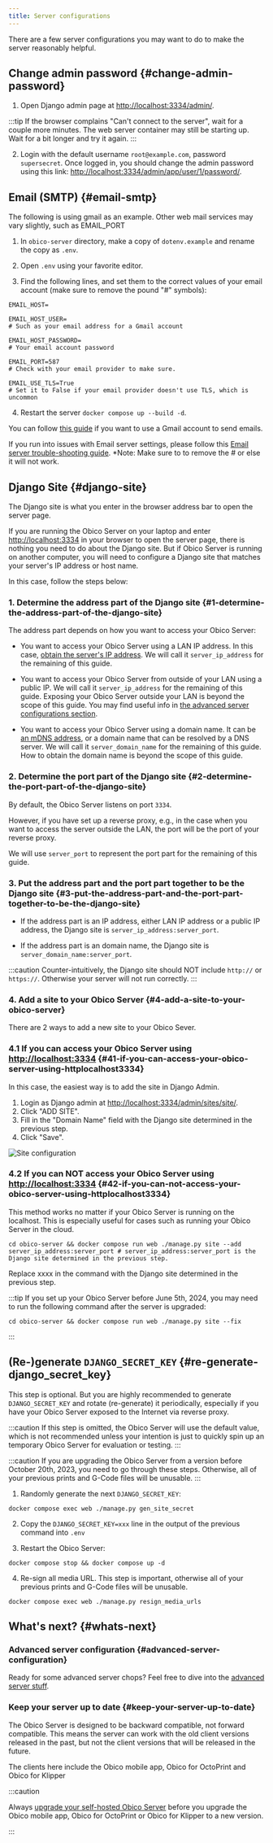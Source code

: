 ```yaml
---
title: Server configurations
---
```


There are a few server configurations you may want to do to make the server reasonably helpful.


## Change admin password {#change-admin-password}

1. Open Django admin page at [http://localhost:3334/admin/](http://localhost:3334/admin/).

:::tip
If the browser complains "Can't connect to the server", wait for a couple more minutes. The web server container may still be starting up. Wait for a bit longer and try it again.
:::

2. Login with the default username `root@example.com`, password `supersecret`. Once logged in, you should change the admin password using this link: [http://localhost:3334/admin/app/user/1/password/](http://localhost:3334/admin/app/user/1/password/).


## Email (SMTP) {#email-smtp}

The following is using gmail as an example. Other web mail services may vary slightly, such as EMAIL_PORT

1. In `obico-server` directory, make a copy of `dotenv.example` and rename the copy as `.env`.

2. Open `.env` using your favorite editor.

3. Find the following lines, and set them to the correct values of your email account (make sure to remove the pound "#" symbols):

```text
EMAIL_HOST=

EMAIL_HOST_USER=
# Such as your email address for a Gmail account

EMAIL_HOST_PASSWORD=
# Your email account password

EMAIL_PORT=587
# Check with your email provider to make sure.

EMAIL_USE_TLS=True
# Set it to False if your email provider doesn't use TLS, which is uncommon
```

4. Restart the server `docker compose up --build -d`.

You can follow [this guide](advanced/gmail_smtp_setup_guide.md) if you want to use a Gmail account to send emails.

If you run into issues with Email server settings, please follow this [Email server trouble-shooting guide](advanced/email_guide.md).
*Note: Make sure to to remove the # or else it will not work.


## Django Site {#django-site}

The Django site is what you enter in the browser address bar to open the server page.

If you are running the Obico Server on your laptop and enter [http://localhost:3334](http://localhost:3334) in your browser to open the server page, there is nothing you need to do about the Django site. But if Obico Server is running on another computer, you will need to configure a Django site that matches your server's IP address or host name.

In this case, follow the steps below:

### 1. Determine the address part of the Django site {#1-determine-the-address-part-of-the-django-site}

The address part depends on how you want to access your Obico Server:

- You want to access your Obico Server using a LAN IP address. In this case, [obtain the server's IP address](/docs/server-guides/server-addresses/#obtain-servers-ip-address). We will call it `server_ip_address` for the remaining of this guide.

- You want to access your Obico Server from outside of your LAN using a public IP. We will call it `server_ip_address` for the remaining of this guide. Exposing your Obico Server outside your LAN is beyond the scope of this guide. You may find useful info in [the advanced server configurations section](/docs/server-guides/advanced/).

- You want to access your Obico Server using a domain name. It can be [an mDNS address](/docs/server-guides/server-addresses/#creating-and-obtaining-your-servers-local-address), or a domain name that can be resolved by a DNS server. We will call it `server_domain_name` for the remaining of this guide. How to obtain the domain name is beyond the scope of this guide.

### 2. Determine the port part of the Django site {#2-determine-the-port-part-of-the-django-site}

By default, the Obico Server listens on port `3334`.

However, if you have set up a reverse proxy, e.g., in the case when you want to access the server outside the LAN, the port will be the port of your reverse proxy.

We will use `server_port` to represent the port part for the remaining of this guide.

### 3. Put the address part and the port part together to be the Django site {#3-put-the-address-part-and-the-port-part-together-to-be-the-django-site}

- If the address part is an IP address, either LAN IP address or a public IP address, the Django site is `server_ip_address:server_port`.

- If the address part is an domain name, the Django site is `server_domain_name:server_port`.

:::caution
Counter-intuitively, the Django site should NOT include `http://` or `https://`. Otherwise your server will not run correctly.
:::

### 4. Add a site to your Obico Server {#4-add-a-site-to-your-obico-server}

There are 2 ways to add a new site to your Obico Sever.

### 4.1 If you can access your Obico Server using [http://localhost:3334](http://localhost:3334) {#41-if-you-can-access-your-obico-server-using-httplocalhost3334}

In this case, the easiest way is to add the site in Django Admin.

1. Login as Django admin at [http://localhost:3334/admin/sites/site/](http://localhost:3334/admin/sites/site/).
1. Click "ADD SITE".
1. Fill in the "Domain Name" field with the Django site determined in the previous step.
1. Click "Save".

![Site configuration](/img/server-guides/site_config.png)

### 4.2 If you can NOT access your Obico Server using [http://localhost:3334](http://localhost:3334) {#42-if-you-can-not-access-your-obico-server-using-httplocalhost3334}

This method works no matter if your Obico Server is running on the localhost. This is especially useful for cases such as running your Obico Server in the cloud.

```
cd obico-server && docker compose run web ./manage.py site --add server_ip_address:server_port # server_ip_address:server_port is the Django site determined in the previous step.
```

Replace xxxx in the command with the Django site determined in the previous step.

:::tip
If you set up your Obico Server before June 5th, 2024, you may need to run the following command after the server is upgraded:

```
cd obico-server && docker compose run web ./manage.py site --fix
```
:::

## (Re-)generate `DJANGO_SECRET_KEY` {#re-generate-django_secret_key}

This step is optional. But you are highly recommended to generate `DJANGO_SECRET_KEY` and rotate (re-generate) it periodically, especially if you have your Obico Server exposed to the Internet via reverse proxy.

:::caution
If this step is omitted, the Obico Server will use the default value, which is not recommended unless your intention is just to quickly spin up an temporary Obico Server for evaluation or testing.
:::

:::caution
If you are upgrading the Obico Server from a version before October 20th, 2023, you need to go through these steps. Otherwise, all of your previous prints and G-Code files will be unusable.
:::

1. Randomly generate the next `DJANGO_SECRET_KEY`:

```
docker compose exec web ./manage.py gen_site_secret
```

2. Copy the `DJANGO_SECRET_KEY=xxx` line in the output of the previous command into `.env`

3. Restart the Obico Server:

```
docker compose stop && docker compose up -d
```

4. Re-sign all media URL. This step is important, otherwise all of your previous prints and G-Code files will be unusable.

```
docker compose exec web ./manage.py resign_media_urls
```

## What's next? {#whats-next}

### Advanced server configuration {#advanced-server-configuration}

Ready for some advanced server chops? Feel free to dive into the [advanced server stuff](advanced/index.md).

### Keep your server up to date {#keep-your-server-up-to-date}

The Obico Server is designed to be backward compatible, not forward compatible. This means the server can work with the old client versions released in the past, but not the client versions that will be released in the future.

The clients here include the Obico mobile app, Obico for OctoPrint and Obico for Klipper

:::caution

Always [upgrade your self-hosted Obico Server](ops.md/#upgrade-obico-server) before you upgrade the Obico mobile app, Obico for OctoPrint or Obico for Klipper to a new version.

:::
